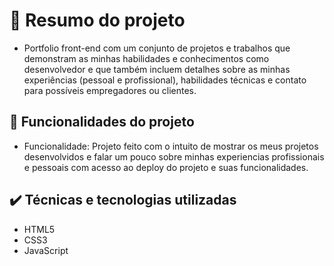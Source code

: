<h1> 📁 Resumo do projeto</h1>

- Portfolio front-end com um conjunto de projetos e trabalhos que demonstram as minhas habilidades e conhecimentos como desenvolvedor e que também incluem detalhes sobre as minhas experiências (pessoal e profissional), habilidades técnicas e contato para possíveis empregadores ou clientes.

🔨 Funcionalidades do projeto
---
- Funcionalidade: Projeto feito com o intuito de mostrar os meus projetos desenvolvidos e falar um pouco sobre minhas experiencias profissionais e pessoais com acesso ao deploy do projeto e suas funcionalidades. 


✔️ Técnicas e tecnologias utilizadas
---
- HTML5
- CSS3
- JavaScript
